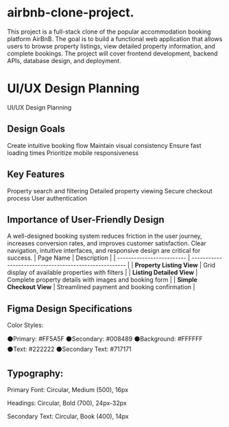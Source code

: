# airbnb-clone-project.
This project is a full-stack clone of the popular accommodation booking platform AirBnB.
The goal is to build a functional web application that allows users to browse property listings, view detailed property information, and complete bookings. The project will cover frontend development, backend APIs, database design, and deployment.


# UI/UX Design Planning

UI/UX Design Planning
## Design Goals
Create intuitive booking flow
Maintain visual consistency
Ensure fast loading times
Prioritize mobile responsiveness
## Key Features
Property search and filtering
Detailed property viewing
Secure checkout process
User authentication



## Importance of User-Friendly Design
A well-designed booking system reduces friction in the user journey, increases conversion rates, and improves customer satisfaction. Clear navigation, intuitive interfaces, and responsive design are critical for success.
| Page Name                 | Description                                            |
| ------------------------- | ------------------------------------------------------ |
| **Property Listing View** | Grid display of available properties with filters      |
| **Listing Detailed View** | Complete property details with images and booking form |
| **Simple Checkout View**  | Streamlined payment and booking confirmation           |


## Figma Design Specifications
Color Styles:

⚫Primary: #FF5A5F
⚫Secondary: #008489
⚫Background: #FFFFFF
⚫Text: #222222
⚫Secondary Text: #717171

## Typography:

Primary Font: Circular, Medium (500), 16px

Headings: Circular, Bold (700), 24px-32px

Secondary Text: Circular, Book (400), 14px




